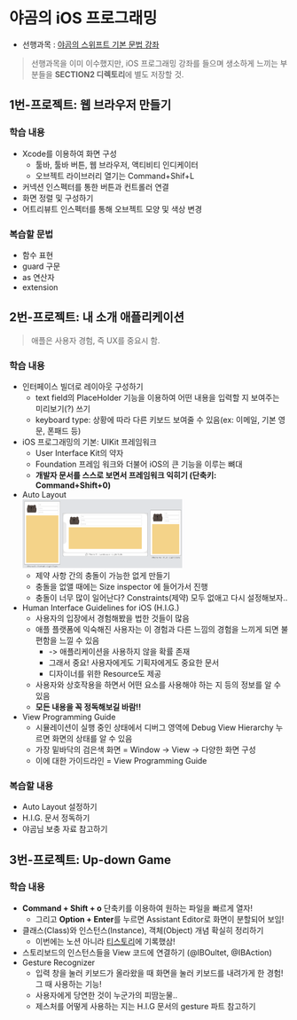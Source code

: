 # 야곰의 iOS 프로그래밍
* 선행과목 : [야곰의 스위프트 기본 문법 강좌](https://www.inflearn.com/course/%EC%8A%A4%EC%9C%84%ED%94%84%ED%8A%B8-%EA%B8%B0%EB%B3%B8-%EB%AC%B8%EB%B2%95/)
> 선행과목을 이미 이수했지만, iOS 프로그래밍 강좌를 들으며 생소하게 느끼는 부분들을 <b>SECTION2 디렉토리</b>에 별도 저장할 것.

## 1번-프로젝트: 웹 브라우저 만들기
### 학습 내용
* Xcode를 이용하여 화면 구성
  * 툴바, 툴바 버튼, 웹 브라우저, 액티비티 인디케이터
  * 오브젝트 라이브러리 열기는 Command+Shif+L
* 커넥션 인스펙터를 통한 버튼과 컨트롤러 연결
* 화면 정렬 및 구성하기
* 어트리뷰트 인스펙터를 통해 오브젝트 모양 및 색상 변경
### 복습할 문법
* 함수 표현
* guard 구문
* as 연산자
* extension
## 2번-프로젝트: 내 소개 애플리케이션
> 애플은 사용자 경험, 즉 UX를 중요시 함.
### 학습 내용
* 인터페이스 빌더로 레이아웃 구성하기
  * text field의 PlaceHolder 기능을 이용하여 어떤 내용을 입력할 지 보여주는 미리보기(?) 쓰기
  * keyboard type: 상황에 따라 다른 키보드 보여줄 수 있음(ex: 이메일, 기본 영문, 폰패드 등)
* iOS 프로그래밍의 기본: UIKit 프레임워크
  * User Interface Kit의 약자
  * Foundation 프레임 워크와 더불어 iOS의 큰 기능을 이루는 뼈대
  * <b>개발자 문서를 스스로 보면서 프레임워크 익히기 (단축키: Command+Shift+0)</b>
* Auto Layout   
<img src="https://github.com/dev-hjJoo/iOS-study/blob/master/SECTION1/UNIT2/img/2-myProfile-img3.png" width="60%" height="35%"></img> 
  * 제약 사항 간의 충돌이 가능한 없게 만들기
  * 충돌을 없앨 때에는 Size inspector 에 들어가서 진행
  * 충돌이 너무 많이 일어난다? Constraints(제약) 모두 없애고 다시 설정해보자..
* Human Interface Guidelines for iOS (H.I.G.)
  * 사용자의 입장에서 경험해봤을 법한 것들이 많음
  * 애플 플랫폼에 익숙해진 사용자는 이 경험과 다른 느낌의 경험을 느끼게 되면 불편함을 느낄 수 있음
    * -> 애플리케이션을 사용하지 않을 확률 존재
    * 그래서 중요! 사용자에게도 기획자에게도 중요한 문서
    * 디자이너를 위한 Resource도 제공
  * 사용자와 상호작용을 하면서 어떤 요소를 사용해야 하는 지 등의 정보를 알 수 있음
  * <b>모든 내용을 꼭 정독해보길 바람!!</b>
* View Programming Guide
  * 시뮬레이션이 실행 중인 상태에서 디버그 영역에 Debug View Hierarchy 누르면 화면의 상태를 알 수 있음
  * 가장 밑바닥의 검은색 화면 = Window -> View -> 다양한 화면 구성
  * 이에 대한 가이드라인 = View Programming Guide
### 복습할 내용
* Auto Layout 설정하기
* H.I.G. 문서 정독하기
* 야곰님 보충 자료 참고하기
## 3번-프로젝트: Up-down Game
### 학습 내용
* <b>Command + Shift + o</b> 단축키를 이용하여 원하는 파일을 빠르게 열자!
  * 그리고 <b>Option + Enter</b>를 누르면 Assistant Editor로 화면이 분할되어 보임!
* 클래스(Class)와 인스턴스(Instance), 객체(Object) 개념 확실히 정리하기
  * 이번에는 노션 아니라 [티스토리](https://hyoz-dev-diary.tistory.com/entry/3-%EC%B0%90%ED%9A%A8%EB%8A%94-%EC%A7%80%EA%B8%88-%EC%95%BC%EA%B3%B0%EB%8B%98-%EA%B0%95%EC%9D%98-%EB%93%A3%EB%8A%94-%EC%A4%91-%EB%B6%80%EC%A0%9C-%ED%81%B4%EB%9E%98%EC%8A%A4%EA%B0%9D%EC%B2%B4%EC%9D%B8%EC%8A%A4%ED%84%B4%EC%8A%A4)에 기록했삼!
* 스토리보드의 인스턴스들을 View 코드에 연결하기 (@IBOultet, @IBAction)
* Gesture Recognizer
  * 입력 창을 눌러 키보드가 올라왔을 때 화면을 눌러 키보드를 내려가게 한 경험! 그 때 사용하는 기능!
  * 사용자에게 당연한 것이 누군가의 피땀눈물..
  * 제스처를 어떻게 사용하는 지는 H.I.G 문서의 gesture 파트 참고하기
